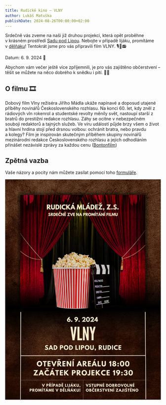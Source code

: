```yaml
---
title: Rudické kino ‒ VLNY
author: Lukáš Matuška
publishDate: 2024-08-26T00:00:00+02:00
---
```


Srdečně vás zveme na naši již druhou projekci, která opět proběhne v&nbsp;krásném prostředí [Sadu pod Lipou](https://maps.app.goo.gl/PkK9S2EBhhUzFXkR6).
Nebojte v případě lijáku, promítáme v&nbsp;[dělňáku](https://maps.app.goo.gl/fRbT5FhzffHoAYcj7)!
Tentokrát jsme pro vás připravili film VLNY. 🎙🌊📻

Datum: 6.&nbsp;9.&nbsp;2024 📅

Abychom vám večer ještě více zpříjemnili, je pro vás zajištěno občerstvení – těšit se můžete na něco dobrého k&nbsp;snědku i&nbsp;pití. 🍿🍻

## O filmu 🎞

Dobový film Vlny režiséra Jiřího Mádla ukáže napínavé a&nbsp;doposud utajené příběhy novinářů Československého rozhlasu. Na konci 60. let, kdy zněl z rádiových vln rokenrol a&nbsp;studentské revolty měnily svět, nastoupí starší z bratrů do prestižní redakce rozhlasu. Záhy se ocitne v nebezpečném souboji redaktorů a&nbsp;tajných služeb. Ve víru událostí půjde brzy všem o&nbsp;život a&nbsp;hlavní hrdina stojí před drsnou volbou: ochránit bratra, nebo pravdu a&nbsp;kolegy? Film je inspirován skutečným příběhem skupiny novinářů mezinárodní redakce Československého rozhlasu a&nbsp;jejich odhodláním přinášet nezávislé zprávy za každou cenu ([Bontonfilm](http://www.bontonfilm.cz/))

## Zpětná vazba

Vaše názory a&nbsp;pocity nám můžete zasílat pomocí toho [formuláře](https://forms.gle/y7RKRcHLDMwksMAFA).

![Plakát](images/poster.jpg)
